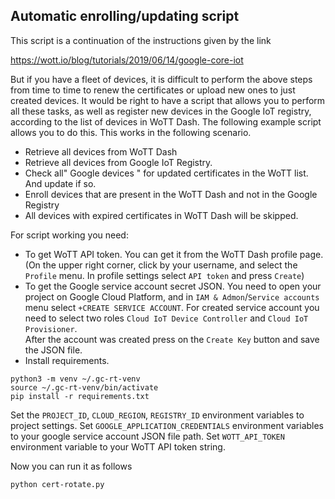 ## Automatic enrolling/updating script

This script is a continuation of the instructions given by the link

https://wott.io/blog/tutorials/2019/06/14/google-core-iot 

But if you have a fleet of devices, it is difficult to perform the above steps from time to time to renew the certificates or upload new ones to just created devices.
It would be right to have a script that allows you to perform all these tasks, as well as register new devices in the Google IoT registry, according to the list of devices in WoTT Dash.
The following example script allows you to do this. This works in the following scenario.

- Retrieve all devices from WoTT Dash
- Retrieve all devices from Google IoT Registry.
- Check all" Google devices " for updated certificates in the WoTT list. And update if so.
- Enroll devices that are present in the WoTT Dash and not in the Google Registry  
- All devices with expired certificates in WoTT Dash will be skipped.
  
For script working you need:

- To get WoTT API token. You can get it from the WoTT Dash profile page. (On the upper right corner, click by your username, and select the `Profile` menu. In profile settings select `API token` and press `Create`)
- To get the Google service account secret JSON. You need to open your project on Google Cloud Platform, and in `IAM & Admon`/`Service accounts` menu select `+CREATE SERVICE ACCOUNT`. For created service account you need to select two roles `Cloud IoT Device Controller` and `Cloud IoT Provisioner`.  
  After the account was created press on the `Create Key` button and save the JSON file.
- Install requirements.

```shell
python3 -m venv ~/.gc-rt-venv
source ~/.gc-rt-venv/bin/activate
pip install -r requirements.txt
```

Set the `PROJECT_ID`, `CLOUD_REGION`, `REGISTRY_ID` environment variables to project settings. 
Set `GOOGLE_APPLICATION_CREDENTIALS` environment variables to your google service account JSON file path.
Set `WOTT_API_TOKEN` environment variable to your WoTT API token string. 
  
Now you can run it as follows  
```
python cert-rotate.py
```  
